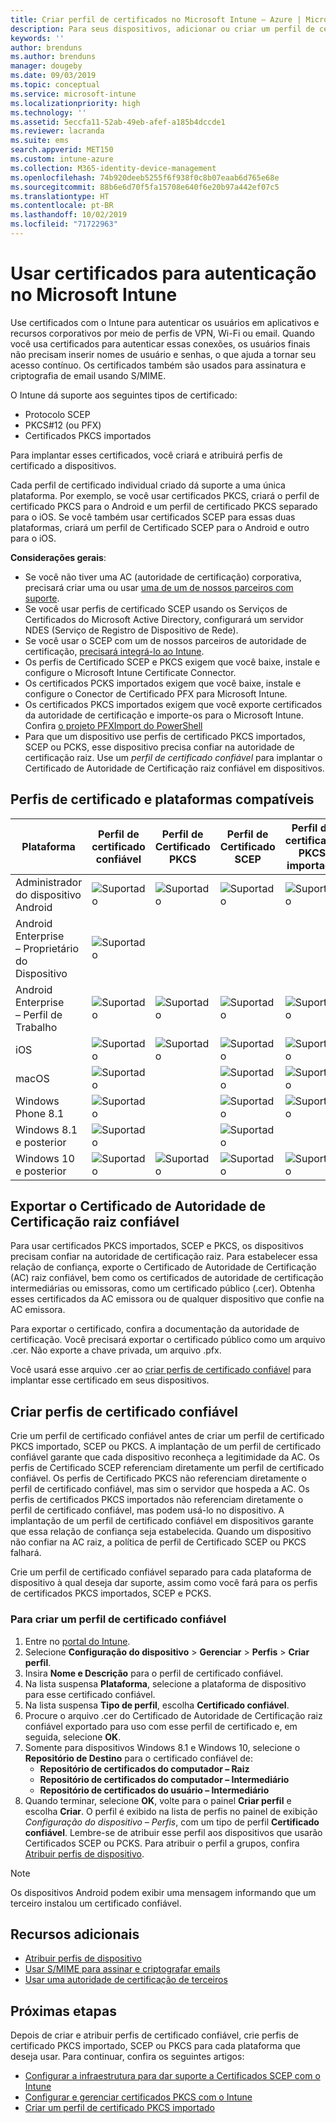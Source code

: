 ```yaml
---
title: Criar perfil de certificados no Microsoft Intune – Azure | Microsoft Docs
description: Para seus dispositivos, adicionar ou criar um perfil de certificado por meio da configuração do ambiente de certificado SCEP ou PKCS, exportar o certificado público, criar o perfil no Portal do Azure e, em seguida, atribuir SCEP ou PKCS aos perfis de certificado no Microsoft Intune no Portal do Azure
keywords: ''
author: brenduns
ms.author: brenduns
manager: dougeby
ms.date: 09/03/2019
ms.topic: conceptual
ms.service: microsoft-intune
ms.localizationpriority: high
ms.technology: ''
ms.assetid: 5eccfa11-52ab-49eb-afef-a185b4dccde1
ms.reviewer: lacranda
ms.suite: ems
search.appverid: MET150
ms.custom: intune-azure
ms.collection: M365-identity-device-management
ms.openlocfilehash: 74b920deeb5255f6f938f0c8b07eaab6d765e68e
ms.sourcegitcommit: 88b6e6d70f5fa15708e640f6e20b97a442ef07c5
ms.translationtype: HT
ms.contentlocale: pt-BR
ms.lasthandoff: 10/02/2019
ms.locfileid: "71722963"
---
```

# <a name="use-certificates-for-authentication-in-microsoft-intune"></a>Usar certificados para autenticação no Microsoft Intune  

Use certificados com o Intune para autenticar os usuários em aplicativos e recursos corporativos por meio de perfis de VPN, Wi-Fi ou email. Quando você usa certificados para autenticar essas conexões, os usuários finais não precisam inserir nomes de usuário e senhas, o que ajuda a tornar seu acesso contínuo. Os certificados também são usados para assinatura e criptografia de email usando S/MIME.

O Intune dá suporte aos seguintes tipos de certificado:  

- Protocolo SCEP  
- PKCS#12 (ou PFX)  
- Certificados PKCS importados

Para implantar esses certificados, você criará e atribuirá perfis de certificado a dispositivos.  

Cada perfil de certificado individual criado dá suporte a uma única plataforma. Por exemplo, se você usar certificados PKCS, criará o perfil de certificado PKCS para o Android e um perfil de certificado PKCS separado para o iOS. Se você também usar certificados SCEP para essas duas plataformas, criará um perfil de Certificado SCEP para o Android e outro para o iOS.  

**Considerações gerais**:  
- Se você não tiver uma AC (autoridade de certificação) corporativa, precisará criar uma ou usar [uma de um de nossos parceiros com suporte](certificate-authority-add-scep-overview.md#third-party-certification-authority-partners).
- Se você usar perfis de certificado SCEP usando os Serviços de Certificados do Microsoft Active Directory, configurará um servidor NDES (Serviço de Registro de Dispositivo de Rede).
- Se você usar o SCEP com um de nossos parceiros de autoridade de certificação, [precisará integrá-lo ao Intune](certificate-authority-add-scep-overview.md#set-up-third-party-ca-integration).
- Os perfis de Certificado SCEP e PKCS exigem que você baixe, instale e configure o Microsoft Intune Certificate Connector. 
- Os certificados PCKS importados exigem que você baixe, instale e configure o Conector de Certificado PFX para Microsoft Intune.
- Os certificados PKCS importados exigem que você exporte certificados da autoridade de certificação e importe-os para o Microsoft Intune. Confira [o projeto PFXImport do PowerShell](https://github.com/Microsoft/Intune-Resource-Access/tree/develop/src/PFXImportPowershell)
- Para que um dispositivo use perfis de certificado PKCS importados, SCEP ou PCKS, esse dispositivo precisa confiar na autoridade de certificação raiz. Use um *perfil de certificado confiável* para implantar o Certificado de Autoridade de Certificação raiz confiável em dispositivos.  

## <a name="supported-platforms-and-certificate-profiles"></a>Perfis de certificado e plataformas compatíveis  
| Plataforma              | Perfil de certificado confiável | Perfil de Certificado PKCS | Perfil de Certificado SCEP | Perfil de certificado PKCS importado  |
|--|--|--|--|---|
| Administrador do dispositivo Android | ![Suportado](./media/certificates-configure/green-check.png) | ![Suportado](./media/certificates-configure/green-check.png) | ![Suportado](./media/certificates-configure/green-check.png)|  ![Suportado](./media/certificates-configure/green-check.png) |
| Android Enterprise <br> – Proprietário do Dispositivo   | ![Suportado](./media/certificates-configure/green-check.png) |   |  |   |
| Android Enterprise <br> – Perfil de Trabalho    | ![Suportado](./media/certificates-configure/green-check.png) | ![Suportado](./media/certificates-configure/green-check.png) | ![Suportado](./media/certificates-configure/green-check.png) | ![Suportado](./media/certificates-configure/green-check.png) |
| iOS                   | ![Suportado](./media/certificates-configure/green-check.png) | ![Suportado](./media/certificates-configure/green-check.png) | ![Suportado](./media/certificates-configure/green-check.png) | ![Suportado](./media/certificates-configure/green-check.png) |
| macOS                 | ![Suportado](./media/certificates-configure/green-check.png) |   |![Suportado](./media/certificates-configure/green-check.png)|![Suportado](./media/certificates-configure/green-check.png)|
| Windows Phone 8.1     |![Suportado](./media/certificates-configure/green-check.png)  |  | ![Suportado](./media/certificates-configure/green-check.png)| ![Suportado](./media/certificates-configure/green-check.png) |
| Windows 8.1 e posterior |![Suportado](./media/certificates-configure/green-check.png)  |  |![Suportado](./media/certificates-configure/green-check.png) |   |
| Windows 10 e posterior  | ![Suportado](./media/certificates-configure/green-check.png) | ![Suportado](./media/certificates-configure/green-check.png) | ![Suportado](./media/certificates-configure/green-check.png) | ![Suportado](./media/certificates-configure/green-check.png) |

## <a name="export-the-trusted-root-ca-certificate"></a>Exportar o Certificado de Autoridade de Certificação raiz confiável  
Para usar certificados PKCS importados, SCEP e PKCS, os dispositivos precisam confiar na autoridade de certificação raiz. Para estabelecer essa relação de confiança, exporte o Certificado de Autoridade de Certificação (AC) raiz confiável, bem como os certificados de autoridade de certificação intermediárias ou emissoras, como um certificado público (.cer). Obtenha esses certificados da AC emissora ou de qualquer dispositivo que confie na AC emissora.  

Para exportar o certificado, confira a documentação da autoridade de certificação. Você precisará exportar o certificado público como um arquivo .cer.  Não exporte a chave privada, um arquivo .pfx.  

Você usará esse arquivo .cer ao [criar perfis de certificado confiável](#create-trusted-certificate-profiles) para implantar esse certificado em seus dispositivos.  

## <a name="create-trusted-certificate-profiles"></a>Criar perfis de certificado confiável  
Crie um perfil de certificado confiável antes de criar um perfil de certificado PKCS importado, SCEP ou PKCS. A implantação de um perfil de certificado confiável garante que cada dispositivo reconheça a legitimidade da AC. Os perfis de Certificado SCEP referenciam diretamente um perfil de certificado confiável. Os perfis de Certificado PKCS não referenciam diretamente o perfil de certificado confiável, mas sim o servidor que hospeda a AC. Os perfis de certificados PKCS importados não referenciam diretamente o perfil de certificado confiável, mas podem usá-lo no dispositivo. A implantação de um perfil de certificado confiável em dispositivos garante que essa relação de confiança seja estabelecida. Quando um dispositivo não confiar na AC raiz, a política de perfil de Certificado SCEP ou PKCS falhará.  

Crie um perfil de certificado confiável separado para cada plataforma de dispositivo à qual deseja dar suporte, assim como você fará para os perfis de certificados PKCS importados, SCEP e PCKS.  


### <a name="to-create-a-trusted-certificate-profile"></a>Para criar um perfil de certificado confiável  

1. Entre no [portal do Intune](https://aka.ms/intuneportal).  
2. Selecione **Configuração do dispositivo** > **Gerenciar** > **Perfis** > **Criar perfil**.  
3. Insira **Nome e Descrição** para o perfil de certificado confiável.  
4. Na lista suspensa **Plataforma**, selecione a plataforma de dispositivo para esse certificado confiável.  
5. Na lista suspensa **Tipo de perfil**, escolha **Certificado confiável**.  
6. Procure o arquivo .cer do Certificado de Autoridade de Certificação raiz confiável exportado para uso com esse perfil de certificado e, em seguida, selecione **OK**.  
7. Somente para dispositivos Windows 8.1 e Windows 10, selecione o **Repositório de Destino** para o certificado confiável de:  
   - **Repositório de certificados do computador – Raiz**
   - **Repositório de certificados do computador – Intermediário**
   - **Repositório de certificados do usuário – Intermediário**
8. Quando terminar, selecione **OK**, volte para o painel **Criar perfil** e escolha **Criar**.
O perfil é exibido na lista de perfis no painel de exibição *Configuração do dispositivo – Perfis*, com um tipo de perfil **Certificado confiável**.  Lembre-se de atribuir esse perfil aos dispositivos que usarão Certificados SCEP ou PCKS. Para atribuir o perfil a grupos, confira [Atribuir perfis de dispositivo](../configuration/device-profile-assign.md).

> [!NOTE]  
> Os dispositivos Android podem exibir uma mensagem informando que um terceiro instalou um certificado confiável.  

## <a name="additional-resources"></a>Recursos adicionais  
- [Atribuir perfis de dispositivo](../configuration/device-profile-assign.md)  
- [Usar S/MIME para assinar e criptografar emails](certificates-s-mime-encryption-sign.md)  
- [Usar uma autoridade de certificação de terceiros](certificate-authority-add-scep-overview.md)  

## <a name="next-steps"></a>Próximas etapas  
Depois de criar e atribuir perfis de certificado confiável, crie perfis de certificado PKCS importado, SCEP ou PKCS para cada plataforma que deseja usar. Para continuar, confira os seguintes artigos:  
- [Configurar a infraestrutura para dar suporte a Certificados SCEP com o Intune](certificates-scep-configure.md)  
- [Configurar e gerenciar certificados PKCS com o Intune](certficates-pfx-configure.md)  
- [Criar um perfil de certificado PKCS importado](certificates-imported-pfx-configure.md#create-a-pkcs-imported-certificate-profile)  

